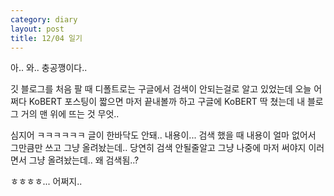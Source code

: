 ```yaml
---
category: diary
layout: post
title: 12/04 일기
---
```

아.. 와.. 충공깽이다..

깃 블로그를 처음 팔 때 디폴트로는 구글에서 검색이 안되는걸로 알고 있었는데 오늘 어쩌다 KoBERT 포스팅이 짧으면 마저 끝내볼까 하고 구글에 KoBERT 딱 쳤는데 내 블로그 거의 맨 위에 뜨는 것 무엇..

심지어 ㅋㅋㅋㅋㅋㅋ 글이 한바닥도 안돼.. 내용이... 검색 했을 때 내용이 얼마 없어서 그만큼만 쓰고 그냥 올려놨는데.. 당연히 검색 안될줄알고 그냥 나중에 마저 써야지 이러면서 그냥 올려놨는데.. 왜 검색됨..?

ㅎㅎㅎㅎ... 어쩌지..
